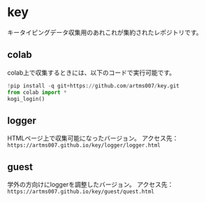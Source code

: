 # key

キータイピングデータ収集用のあれこれが集約されたレポジトリです。

## colab

colab上で収集するときには、以下のコードで実行可能です。

```python
!pip install -q git+https://github.com/artms007/key.git
from colab import *
kogi_login()
```

## logger

HTMLページ上で収集可能になったバージョン。
アクセス先：`https://artms007.github.io/key/logger/logger.html`

## guest

学外の方向けにloggerを調整したバージョン。
アクセス先：`https://artms007.github.io/key/guest/quest.html`
